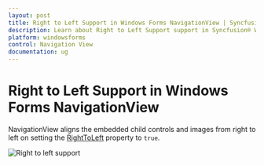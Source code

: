```yaml
---
layout: post
title: Right to Left Support in Windows Forms NavigationView | Syncfusion®
description: Learn about Right to Left Support support in Syncfusion® Windows Forms NavigationView control and more details.
platform: windowsforms
control: Navigation View 
documentation: ug
---
```


# Right to Left Support in Windows Forms NavigationView

NavigationView aligns the embedded child controls and images from right to left on setting the [RightToLeft](https://docs.microsoft.com/en-us/dotnet/api/system.windows.forms.control.righttoleft?redirectedfrom=MSDN&view=netframework-4.7.2#System_Windows_Forms_Control_RightToLeft) property to `true`.

![Right to left support](Right-To-Left-Support_images/Right-To-Left-Support_img1.jpeg)



